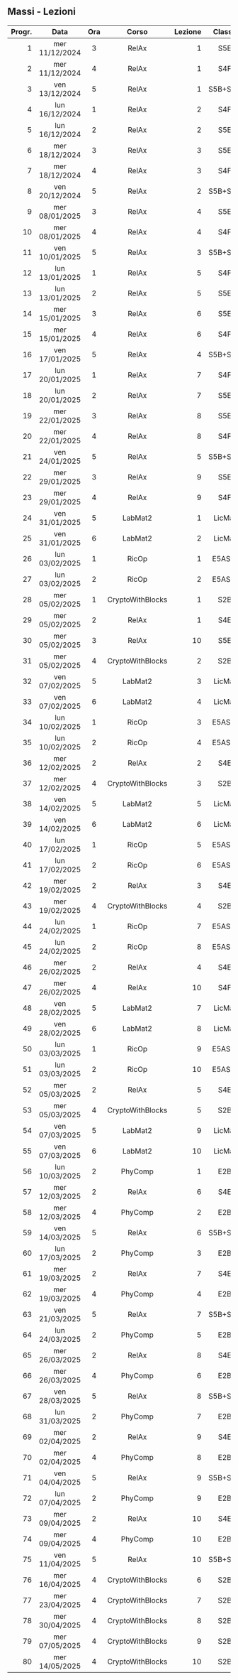 ## Massi - Lezioni

|Progr.| Data | Ora | Corso | Lezione | Classe |
|--:|:-:|:-:|:-:|--:|:-:|
|1|mer 11/12/2024|3|RelAx|1|S5E|
|2|mer 11/12/2024|4|RelAx|1|S4F|
|3|ven 13/12/2024|5|RelAx|1|S5B+S5D|
|4|lun 16/12/2024|1|RelAx|2|S4F|
|5|lun 16/12/2024|2|RelAx|2|S5E|
|6|mer 18/12/2024|3|RelAx|3|S5E|
|7|mer 18/12/2024|4|RelAx|3|S4F|
|8|ven 20/12/2024|5|RelAx|2|S5B+S5D|
|9|mer 08/01/2025|3|RelAx|4|S5E|
|10|mer 08/01/2025|4|RelAx|4|S4F|
|11|ven 10/01/2025|5|RelAx|3|S5B+S5D|
|12|lun 13/01/2025|1|RelAx|5|S4F|
|13|lun 13/01/2025|2|RelAx|5|S5E|
|14|mer 15/01/2025|3|RelAx|6|S5E|
|15|mer 15/01/2025|4|RelAx|6|S4F|
|16|ven 17/01/2025|5|RelAx|4|S5B+S5D|
|17|lun 20/01/2025|1|RelAx|7|S4F|
|18|lun 20/01/2025|2|RelAx|7|S5E|
|19|mer 22/01/2025|3|RelAx|8|S5E|
|20|mer 22/01/2025|4|RelAx|8|S4F|
|21|ven 24/01/2025|5|RelAx|5|S5B+S5D|
|22|mer 29/01/2025|3|RelAx|9|S5E|
|23|mer 29/01/2025|4|RelAx|9|S4F|
|24|ven 31/01/2025|5|LabMat2|1|LicMat|
|25|ven 31/01/2025|6|LabMat2|2|LicMat|
|26|lun 03/02/2025|1|RicOp|1|E5ASIA|
|27|lun 03/02/2025|2|RicOp|2|E5ASIA|
|28|mer 05/02/2025|1|CryptoWithBlocks|1|S2B|
|29|mer 05/02/2025|2|RelAx|1|S4E|
|30|mer 05/02/2025|3|RelAx|10|S5E|
|31|mer 05/02/2025|4|CryptoWithBlocks|2|S2B|
|32|ven 07/02/2025|5|LabMat2|3|LicMat|
|33|ven 07/02/2025|6|LabMat2|4|LicMat|
|34|lun 10/02/2025|1|RicOp|3|E5ASIA|
|35|lun 10/02/2025|2|RicOp|4|E5ASIA|
|36|mer 12/02/2025|2|RelAx|2|S4E|
|37|mer 12/02/2025|4|CryptoWithBlocks|3|S2B|
|38|ven 14/02/2025|5|LabMat2|5|LicMat|
|39|ven 14/02/2025|6|LabMat2|6|LicMat|
|40|lun 17/02/2025|1|RicOp|5|E5ASIA|
|41|lun 17/02/2025|2|RicOp|6|E5ASIA|
|42|mer 19/02/2025|2|RelAx|3|S4E|
|43|mer 19/02/2025|4|CryptoWithBlocks|4|S2B|
|44|lun 24/02/2025|1|RicOp|7|E5ASIA|
|45|lun 24/02/2025|2|RicOp|8|E5ASIA|
|46|mer 26/02/2025|2|RelAx|4|S4E|
|47|mer 26/02/2025|4|RelAx|10|S4F|
|48|ven 28/02/2025|5|LabMat2|7|LicMat|
|49|ven 28/02/2025|6|LabMat2|8|LicMat|
|50|lun 03/03/2025|1|RicOp|9|E5ASIA|
|51|lun 03/03/2025|2|RicOp|10|E5ASIA|
|52|mer 05/03/2025|2|RelAx|5|S4E|
|53|mer 05/03/2025|4|CryptoWithBlocks|5|S2B|
|54|ven 07/03/2025|5|LabMat2|9|LicMat|
|55|ven 07/03/2025|6|LabMat2|10|LicMat|
|56|lun 10/03/2025|2|PhyComp|1|E2B|
|57|mer 12/03/2025|2|RelAx|6|S4E|
|58|mer 12/03/2025|4|PhyComp|2|E2B|
|59|ven 14/03/2025|5|RelAx|6|S5B+S5D|
|60|lun 17/03/2025|2|PhyComp|3|E2B|
|61|mer 19/03/2025|2|RelAx|7|S4E|
|62|mer 19/03/2025|4|PhyComp|4|E2B|
|63|ven 21/03/2025|5|RelAx|7|S5B+S5D|
|64|lun 24/03/2025|2|PhyComp|5|E2B|
|65|mer 26/03/2025|2|RelAx|8|S4E|
|66|mer 26/03/2025|4|PhyComp|6|E2B|
|67|ven 28/03/2025|5|RelAx|8|S5B+S5D|
|68|lun 31/03/2025|2|PhyComp|7|E2B|
|69|mer 02/04/2025|2|RelAx|9|S4E|
|70|mer 02/04/2025|4|PhyComp|8|E2B|
|71|ven 04/04/2025|5|RelAx|9|S5B+S5D|
|72|lun 07/04/2025|2|PhyComp|9|E2B|
|73|mer 09/04/2025|2|RelAx|10|S4E|
|74|mer 09/04/2025|4|PhyComp|10|E2B|
|75|ven 11/04/2025|5|RelAx|10|S5B+S5D|
|76|mer 16/04/2025|4|CryptoWithBlocks|6|S2B|
|77|mer 23/04/2025|4|CryptoWithBlocks|7|S2B|
|78|mer 30/04/2025|4|CryptoWithBlocks|8|S2B|
|79|mer 07/05/2025|4|CryptoWithBlocks|9|S2B|
|80|mer 14/05/2025|4|CryptoWithBlocks|10|S2B|


